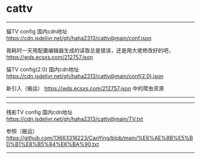 # cattv
***
猫TV config
国内cdn地址   https://cdn.jsdelivr.net/gh/haha2313/cattv@main/conf.json

我耗时一天用配置编辑器生成的读取总是错误，还是用大佬修改好的吧， https://wds.ecsxs.com/212757.json

猫TV config(2.0)
国内cdn地址   https://cdn.jsdelivr.net/gh/haha2313/cattv@main/conf(2.0).json

新引入（搬运） https://wds.ecsxs.com/212757.json 中的爬虫资源


***
***


残影TV config
国内cdn地址  https://cdn.jsdelivr.net/gh/haha2313/cattv@main/TV.txt

参照（搬运） https://github.com/13663316223/CanYing/blob/main/%E6%AE%8B%E5%BD%B1%E8%B5%84%E6%BA%90.txt


***
